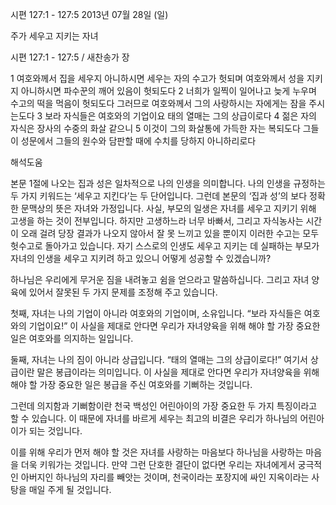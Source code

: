 시편 127:1 - 127:5 
2013년 07월 28일 (일)

주가 세우고 지키는 자녀



시편 127:1 - 127:5 / 새찬송가  장


1 여호와께서 집을 세우지 아니하시면 세우는 자의 수고가 헛되며 여호와께서 성을 지키지 아니하시면 파수꾼의 깨어 있음이 헛되도다
2 너희가 일찍이 일어나고 늦게 누우며 수고의 떡을 먹음이 헛되도다 그러므로 여호와께서 그의 사랑하시는 자에게는 잠을 주시는도다
3 보라 자식들은 여호와의 기업이요 태의 열매는 그의 상급이로다
4 젊은 자의 자식은 장사의 수중의 화살 같으니
5 이것이 그의 화살통에 가득한 자는 복되도다 그들이 성문에서 그들의 원수와 담판할 때에 수치를 당하지 아니하리로다

해석도움





본문 1절에 나오는 집과 성은 일차적으로 나의 인생을 의미합니다. 나의 인생을 규정하는 두 가지 키워드는 ‘세우고 지킨다’는 두 단어입니다. 그런데 본문의 ‘집과 성’의 보다 정확한 문맥상의 뜻은 자녀와 가정입니다. 사실, 부모의 일생은 자녀를 세우고 지키기 위해 고생을 하는 것이 전부입니다. 하지만 고생하느라 너무 바빠서, 그리고 자식농사는 시간이 오래 걸려 당장 결과가 나오지 않아서 잘 못 느끼고 있을 뿐이지 이러한 수고는 모두 헛수고로 돌아가고 있습니다. 자기 스스로의 인생도 세우고 지키는 데 실패하는 부모가 자녀의 인생을 세우고 지키려 하고 있으니 어떻게 성공할 수 있겠습니까? 

하나님은 우리에게 무거운 짐을 내려놓고 쉼을 얻으라고 말씀하십니다. 그리고 자녀 양육에 있어서 잘못된 두 가지 문제를 조정해 주고 있습니다. 

첫째, 자녀는 나의 기업이 아니라 여호와의 기업이며, 소유입니다. “보라 자식들은 여호와의 기업이요!” 이 사실을 제대로 안다면 우리가 자녀양육을 위해 해야 할 가장 중요한 일은 여호와를 의지하는 일입니다. 

둘째, 자녀는 나의 짐이 아니라 상급입니다. “태의 열매는 그의 상급이로다!” 여기서 상급이란 말은 봉급이라는 의미입니다. 이 사실을 제대로 안다면 우리가 자녀양육을 위해 해야 할 가장 중요한 일은 봉급을 주신 여호와를 기뻐하는 것입니다.  

그런데 의지함과 기뻐함이란 천국 백성인 어린아이의 가장 중요한 두 가지 특징이라고 할 수 있습니다. 이 때문에 자녀를 바르게 세우는 최고의 비결은 우리가 하나님의 어린아이가 되는 것입니다. 

이를 위해 우리가 먼저 해야 할 것은 자녀를 사랑하는 마음보다 하나님을 사랑하는 마음을 더욱 키워가는 것입니다. 만약 그런 단호한 결단이 없다면 우리는 자녀에게서 궁극적인 아버지인 하나님의 자리를 빼앗는 것이며, 천국이라는 포장지에 싸인 지옥이라는 사탕을 매일 주게 될 것입니다.